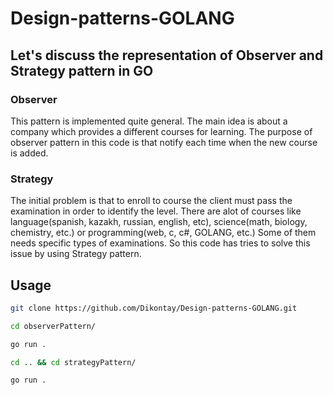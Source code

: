 # Design-patterns-GOLANG

## Let's discuss the representation of Observer and Strategy pattern in GO

### Observer
This pattern is implemented quite general. The main idea is about a company which provides a different courses for learning. The purpose of observer pattern in this code is that notify each time when the new course is added.

### Strategy
The initial problem is that to enroll to course the client must pass the examination in order to identify the level. There are alot of courses like language(spanish, kazakh, russian, english, etc), science(math, biology, chemistry, etc.) or programming(web, c, c#, GOLANG, etc.)
Some of them needs specific types of examinations. So  this code has tries to solve this issue by using Strategy pattern.

## Usage
```bash 
git clone https://github.com/Dikontay/Design-patterns-GOLANG.git
```
```bash 
cd observerPattern/
```
```bash 
go run .
```
```bash 
cd .. && cd strategyPattern/
```
```bash
go run .
```
